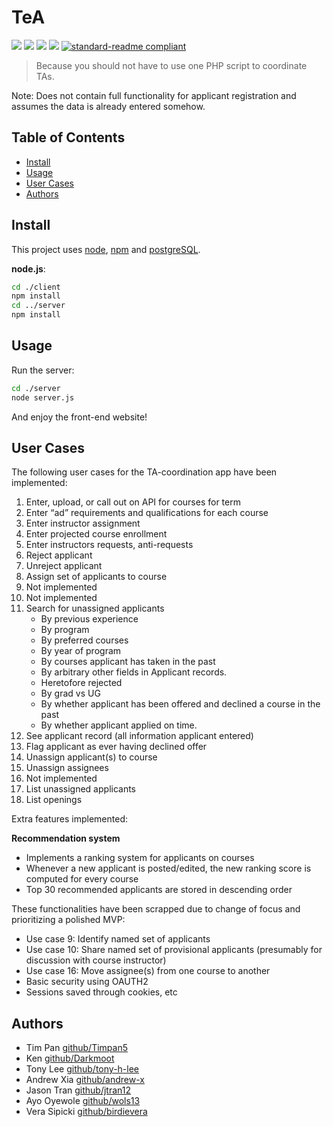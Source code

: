# TeA

[![](https://travis-ci.com/csc302-2017-spring/proj-ItWorkedYesterday.svg?token=5XK2J61kxbWjQQwJaGYo&branch=master)](https://travis-ci.com/)
[![](https://img.shields.io/badge/made%20by-It%20Worked%20Yesterday-blue.svg?style=flat)](https://github.com/csc302-2017-spring/proj-ItWorkedYesterday)
[![](https://img.shields.io/badge/node-v6.10.2-blue.svg?style=flat)](https://nodejs.org/en/download/)
[![](https://img.shields.io/badge/react-v15.0.1-blue.svg?style=flat)](https://facebook.github.io/react/)
[![standard-readme compliant](https://img.shields.io/badge/readme%20style-standard-brightgreen.svg?style=flat)](https://github.com/RichardLitt/standard-readme)

> Because you should not have to use one PHP script to coordinate TAs.

Note: Does not contain full functionality for applicant registration and assumes the data is already entered somehow.


## Table of Contents

- [Install](#install)
- [Usage](#usage)
- [User Cases](#user_cases)
- [Authors](#license)

## Install

This project uses [node](http://nodejs.org), [npm](https://npmjs.com) and [postgreSQL](https://www.postgresql.org).

**node.js**:

```bash
cd ./client
npm install
cd ../server
npm install
```

## Usage

Run the server:

```bash
cd ./server
node server.js
```

And enjoy the front-end website!

## User Cases

The following user cases for the TA-coordination app have been implemented:

1. Enter, upload, or call out on API for courses for term
2. Enter “ad” requirements and qualifications for each course
3. Enter instructor assignment
4. Enter projected course enrollment
5. Enter instructors requests, anti-requests
6. Reject applicant
7. Unreject applicant
8. Assign set of applicants to course
9. Not implemented
10. Not implemented
11. Search for unassigned applicants
    - By previous experience
    - By program
    - By preferred courses
    - By year of program
    - By courses applicant has taken in the past
    - By arbitrary other fields in Applicant records.
    - Heretofore rejected
    - By grad vs UG
    - By whether applicant has been offered and declined a course in the past
    - By whether applicant applied on time.
12. See applicant record (all information applicant entered)
13. Flag applicant as ever having declined offer
14. Unassign applicant(s) to course
15. Unassign assignees
16. Not implemented
17. List unassigned applicants
18. List openings

Extra features implemented:

**Recommendation system**

- Implements a ranking system for applicants on courses
- Whenever a new applicant is posted/edited, the new ranking score is computed for every course
- Top 30 recommended applicants are stored in descending order


These functionalities have been scrapped due to change of focus and prioritizing a polished MVP:
- Use case 9: Identify named set of applicants
- Use case 10: Share named set of provisional applicants (presumably for discussion with course instructor)
- Use case 16: Move assignee(s) from one course to another
- Basic security using OAUTH2
- Sessions saved through cookies, etc

## Authors

- Tim Pan [github/Timpan5](https://github.com/Timpan5)
- Ken [github/Darkmoot](https://github.com/Darkmoot)
- Tony Lee [github/tony-h-lee](https://github.com/tony-h-lee)
- Andrew Xia [github/andrew-x](https://github.com/andrew-x)
- Jason Tran [github/jtran12](https://github.com/jtran12)
- Ayo Oyewole [github/wols13](https://github.com/wols13)
- Vera Sipicki [github/birdievera](https://github.com/birdievera)
